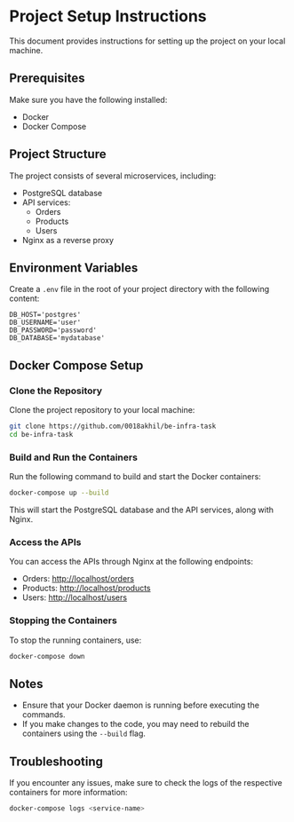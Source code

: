 # Project Setup Instructions

This document provides instructions for setting up the project on your local machine.

## Prerequisites

Make sure you have the following installed:

- Docker
- Docker Compose

## Project Structure

The project consists of several microservices, including:

- PostgreSQL database
- API services:
  - Orders
  - Products
  - Users
- Nginx as a reverse proxy

## Environment Variables

Create a `.env` file in the root of your project directory with the following content:

```plaintext
DB_HOST='postgres'
DB_USERNAME='user'
DB_PASSWORD='password'
DB_DATABASE='mydatabase'
```

## Docker Compose Setup

### Clone the Repository

Clone the project repository to your local machine:

```bash
git clone https://github.com/0018akhil/be-infra-task
cd be-infra-task
```

### Build and Run the Containers

Run the following command to build and start the Docker containers:

```bash
docker-compose up --build
```

This will start the PostgreSQL database and the API services, along with Nginx.

### Access the APIs

You can access the APIs through Nginx at the following endpoints:

- Orders: [http://localhost/orders](http://localhost/orders)
- Products: [http://localhost/products](http://localhost/products)
- Users: [http://localhost/users](http://localhost/users)

### Stopping the Containers

To stop the running containers, use:

```bash
docker-compose down
```

## Notes

- Ensure that your Docker daemon is running before executing the commands.
- If you make changes to the code, you may need to rebuild the containers using the `--build` flag.

## Troubleshooting

If you encounter any issues, make sure to check the logs of the respective containers for more information:

```bash
docker-compose logs <service-name>
```
